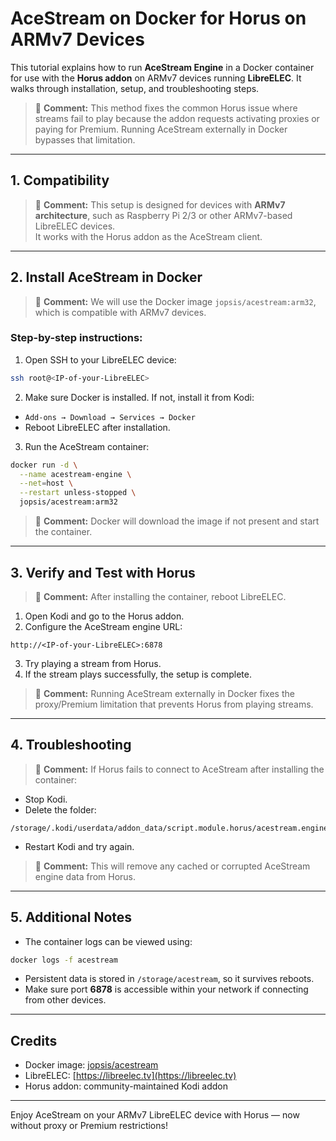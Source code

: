 

# AceStream on Docker for Horus on ARMv7 Devices

This tutorial explains how to run **AceStream Engine** in a Docker container for use with the **Horus addon** on ARMv7 devices running **LibreELEC**. It walks through installation, setup, and troubleshooting steps.

> 💬 **Comment:** This method fixes the common Horus issue where streams fail to play because the addon requests activating proxies or paying for Premium. Running AceStream externally in Docker bypasses that limitation.

---

## 1. Compatibility

> 💬 **Comment:** This setup is designed for devices with **ARMv7 architecture**, such as Raspberry Pi 2/3 or other ARMv7-based LibreELEC devices.  
> It works with the Horus addon as the AceStream client.

---

## 2. Install AceStream in Docker

> 💬 **Comment:** We will use the Docker image `jopsis/acestream:arm32`, which is compatible with ARMv7 devices.

### Step-by-step instructions:

1. Open SSH to your LibreELEC device:

```bash
ssh root@<IP-of-your-LibreELEC>
````

2. Make sure Docker is installed. If not, install it from Kodi:

* `Add-ons → Download → Services → Docker`
* Reboot LibreELEC after installation.

3. Run the AceStream container:

```bash
docker run -d \
  --name acestream-engine \
  --net=host \
  --restart unless-stopped \
  jopsis/acestream:arm32
```

> 💬 **Comment:** Docker will download the image if not present and start the container.

---

## 3. Verify and Test with Horus

> 💬 **Comment:** After installing the container, reboot LibreELEC.

1. Open Kodi and go to the Horus addon.
2. Configure the AceStream engine URL:

```
http://<IP-of-your-LibreELEC>:6878
```

3. Try playing a stream from Horus.
4. If the stream plays successfully, the setup is complete.

> 💬 **Comment:** Running AceStream externally in Docker fixes the proxy/Premium limitation that prevents Horus from playing streams.

---

## 4. Troubleshooting

> 💬 **Comment:** If Horus fails to connect to AceStream after installing the container:

* Stop Kodi.
* Delete the folder:

```
/storage/.kodi/userdata/addon_data/script.module.horus/acestream.engine/
```

* Restart Kodi and try again.

> 💬 **Comment:** This will remove any cached or corrupted AceStream engine data from Horus.

---

## 5. Additional Notes

* The container logs can be viewed using:

```bash
docker logs -f acestream
```

* Persistent data is stored in `/storage/acestream`, so it survives reboots.
* Make sure port **6878** is accessible within your network if connecting from other devices.

---

## Credits

* Docker image: [jopsis/acestream](https://hub.docker.com/r/jopsis/acestream)
* LibreELEC: [https://libreelec.tv](https://libreelec.tv)
* Horus addon: community-maintained Kodi addon

---

Enjoy AceStream on your ARMv7 LibreELEC device with Horus — now without proxy or Premium restrictions!

